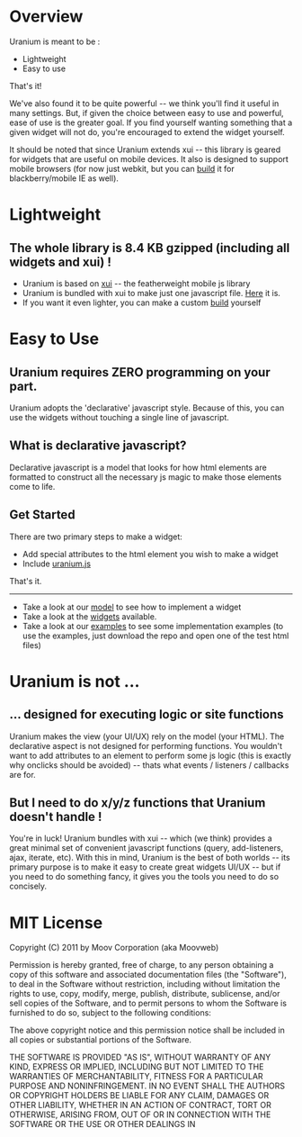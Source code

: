 # Overview #

Uranium is meant to be :

-  Lightweight
-  Easy to use

That's it!

We've also found it to be quite powerful -- we think you'll find it useful in many settings. But, if given the choice between easy to use and powerful, ease of use is the greater goal. If you find yourself wanting something that a given widget will not do, you're encouraged to extend the widget yourself.

It should be noted that since Uranium extends xui -- this library is geared for widgets that are useful on mobile devices. It also is designed to support mobile browsers (for now just webkit, but you can [build](uranium/blob/master/doc/dev/build.md) it for blackberry/mobile IE as well).

# Lightweight #

## The whole library is 8.4 KB gzipped (including all widgets and xui) ! ##

-  Uranium is based on [xui](http://xuijs.com/) -- the featherweight mobile js library
-  Uranium is bundled with xui to make just one javascript file. [Here](uranium/raw/master/build/src/uranium.js) it is.
-  If you want it even lighter, you can make a custom [build](uranium/blob/master/doc/dev/build.md) yourself

# Easy to Use #

## Uranium requires ZERO programming on your part. ##

Uranium adopts the 'declarative' javascript style. Because of this, you can use the widgets without touching a single line of javascript.

## What is declarative javascript? ##
   
Declarative javascript is a model that looks for how html elements are formatted to construct all the necessary js magic to make those elements come to life. 

## Get Started ##

There are two primary steps to make a widget:

-  Add special attributes to the html element you wish to make a widget
-  Include [uranium.js](uranium/raw/master/build/src/uranium.js)

That's it.

***

-  Take a look at our [model](uranium/blob/master/doc/model/model.md) to see how to implement a widget
-  Take a look at the [widgets](uranium/blob/master/doc/widgets/widgets.md) available.
-  Take a look at our [examples](uranium/blob/master/examples) to see some implementation examples (to use the examples, just download the repo and open one of the test html files)


# Uranium is not ... #

## ... designed for executing logic or site functions ###

Uranium makes the view (your UI/UX) rely on the model (your HTML). The declarative aspect is not designed for performing functions. You wouldn't want to add attributes to an element to perform some js logic (this is exactly why onclicks should be avoided) -- thats what events / listeners / callbacks are for.

## But I need to do x/y/z functions that Uranium doesn't handle ! ##

You're in luck! Uranium bundles with xui -- which (we think) provides a great minimal set of convenient javascript functions (query, add-listeners, ajax, iterate, etc). With this in mind, Uranium is the best of both worlds -- its primary purpose is to make it easy to create great widgets UI/UX -- but if you need to do something fancy, it gives you the tools you need to do so concisely.

# MIT License #

Copyright (C) 2011 by Moov Corporation (aka Moovweb)

Permission is hereby granted, free of charge, to any person obtaining a copy
of this software and associated documentation files (the "Software"), to deal
in the Software without restriction, including without limitation the rights
to use, copy, modify, merge, publish, distribute, sublicense, and/or sell
copies of the Software, and to permit persons to whom the Software is
furnished to do so, subject to the following conditions:

The above copyright notice and this permission notice shall be included in
all copies or substantial portions of the Software.

THE SOFTWARE IS PROVIDED "AS IS", WITHOUT WARRANTY OF ANY KIND, EXPRESS OR
IMPLIED, INCLUDING BUT NOT LIMITED TO THE WARRANTIES OF MERCHANTABILITY,
FITNESS FOR A PARTICULAR PURPOSE AND NONINFRINGEMENT. IN NO EVENT SHALL THE
AUTHORS OR COPYRIGHT HOLDERS BE LIABLE FOR ANY CLAIM, DAMAGES OR OTHER
LIABILITY, WHETHER IN AN ACTION OF CONTRACT, TORT OR OTHERWISE, ARISING FROM,
OUT OF OR IN CONNECTION WITH THE SOFTWARE OR THE USE OR OTHER DEALINGS IN
